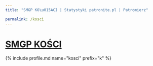 ```yaml
---
title: "SMGP KO\u015ACI | Statystyki patronite.pl | Patromierz"

permalink: /kosci
---
```


# [SMGP KOŚCI](https://patronite.pl/kosci)

{% include profile.md name="kosci" prefix="k" %}

